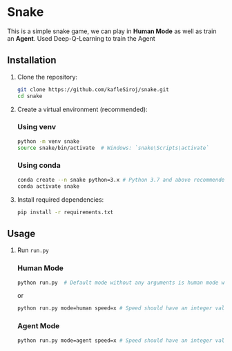 # Snake
This is a simple snake game, we can play in **Human Mode** as well as train an **Agent**. Used Deep-Q-Learning to train the Agent

## Installation

1. Clone the repository:

   ```bash
   git clone https://github.com/kafleSiroj/snake.git
   cd snake
   ```

2. Create a virtual environment (recommended):
    ### Using venv
   ```bash
   python -m venv snake
   source snake/bin/activate  # Windows: `snake\Scripts\activate`
   ```
   ### Using conda
   ```bash
   conda create --n snake python=3.x # Python 3.7 and above recommended
   conda activate snake
   ```


3. Install required dependencies:

   ```bash
   pip install -r requirements.txt
   ```
   
## Usage

1. Run `run.py`
   ### Human Mode
   ```bash
   python run.py  # Default mode without any arguments is human mode with speed 20`
   ```
   or
   ```bash
   python run.py mode=human speed=x # Speed should have an integer value i.e. `10`, `20`
   ```
   ### Agent Mode
   ```bash
   python run.py mode=agent speed=x # Speed should have an integer value i.e. `10`, `20`
   ```